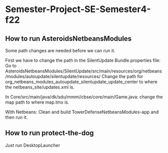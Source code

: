 # Semester-Project-SE-Semester4-f22

## How to run AsteroidsNetbeansModules
Some path changes are needed before we can run it.

First we have to change the path in the SilentUpdate Bundle.properties file:
Go to AsteroidsNetbeansModules/SilentUpdate/src/main/resources/org/netbeans/modules/autoupdate/silentupdate/resources/
Change the path for org_netbeans_modules_autoupdate_silentupdate_update_center to where the netbeans_site/updates.xml is.


In Core/src/main/java/dk/sdu/mmmi/cbse/core/main/Game.java:
change the map path to where map.tmx is.


With Netbeans: Clean and build TowerDefenseNetbeansModules-app and then run it.

## How to run protect-the-dog
Just run DesktopLauncher